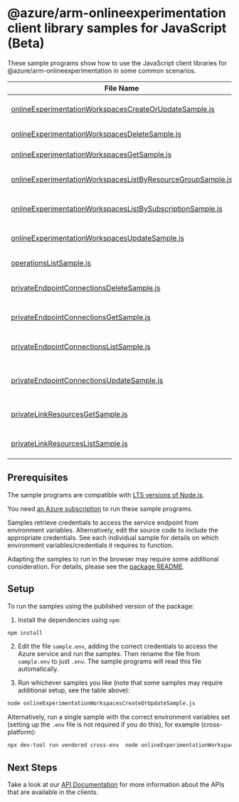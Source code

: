 # @azure/arm-onlineexperimentation client library samples for JavaScript (Beta)

These sample programs show how to use the JavaScript client libraries for @azure/arm-onlineexperimentation in some common scenarios.

| **File Name**                                                                                                           | **Description**                                                                                                                                                                                                                    |
| ----------------------------------------------------------------------------------------------------------------------- | ---------------------------------------------------------------------------------------------------------------------------------------------------------------------------------------------------------------------------------- |
| [onlineExperimentationWorkspacesCreateOrUpdateSample.js][onlineexperimentationworkspacescreateorupdatesample]           | create an online experimentation workspace, or update an existing workspace. x-ms-original-file: 2025-08-01-preview/OnlineExperimentationWorkspaces_CreateOrUpdate.json                                                            |
| [onlineExperimentationWorkspacesDeleteSample.js][onlineexperimentationworkspacesdeletesample]                           | deletes an online experimentation workspace. x-ms-original-file: 2025-08-01-preview/OnlineExperimentationWorkspaces_Delete.json                                                                                                    |
| [onlineExperimentationWorkspacesGetSample.js][onlineexperimentationworkspacesgetsample]                                 | gets an online experimentation workspace. x-ms-original-file: 2025-08-01-preview/OnlineExperimentationWorkspaces_Get.json                                                                                                          |
| [onlineExperimentationWorkspacesListByResourceGroupSample.js][onlineexperimentationworkspaceslistbyresourcegroupsample] | gets all online experimentation workspaces in a resource group. x-ms-original-file: 2025-08-01-preview/OnlineExperimentationWorkspaces_ListByResourceGroup.json                                                                    |
| [onlineExperimentationWorkspacesListBySubscriptionSample.js][onlineexperimentationworkspaceslistbysubscriptionsample]   | gets all online experimentation workspaces in the specified subscription. x-ms-original-file: 2025-08-01-preview/OnlineExperimentationWorkspaces_ListBySubscription.json                                                           |
| [onlineExperimentationWorkspacesUpdateSample.js][onlineexperimentationworkspacesupdatesample]                           | patch an online experimentation workspace. x-ms-original-file: 2025-08-01-preview/OnlineExperimentationWorkspaces_Update.json                                                                                                      |
| [operationsListSample.js][operationslistsample]                                                                         | list the operations for the provider x-ms-original-file: 2025-08-01-preview/OnlineExperimentationWorkspaces_OperationsList.json                                                                                                    |
| [privateEndpointConnectionsDeleteSample.js][privateendpointconnectionsdeletesample]                                     | deletes private endpoint connection for an online experimentation workspace resource. x-ms-original-file: 2025-08-01-preview/PrivateEndpointConnection_Delete.json                                                                 |
| [privateEndpointConnectionsGetSample.js][privateendpointconnectionsgetsample]                                           | gets the private endpoint connection details for an online experimentation workspace resource. x-ms-original-file: 2025-08-01-preview/PrivateEndpointConnection_Get.json                                                           |
| [privateEndpointConnectionsListSample.js][privateendpointconnectionslistsample]                                         | gets all the private endpoint connections configured on an online experimentation workspace resource. x-ms-original-file: 2025-08-01-preview/PrivateEndpointConnection_List.json                                                   |
| [privateEndpointConnectionsUpdateSample.js][privateendpointconnectionsupdatesample]                                     | updates private endpoint connection status (Approval/Rejected) for an online experimentation workspace resource. This gets invoked by resource admin. x-ms-original-file: 2025-08-01-preview/PrivateEndpointConnection_Update.json |
| [privateLinkResourcesGetSample.js][privatelinkresourcesgetsample]                                                       | gets a private link resource for an online experimentation workspace resource. x-ms-original-file: 2025-08-01-preview/PrivateLinkResource_Get.json                                                                                 |
| [privateLinkResourcesListSample.js][privatelinkresourceslistsample]                                                     | gets the list of private link resources for an online experimentation workspace resource. x-ms-original-file: 2025-08-01-preview/PrivateLinkResource_List.json                                                                     |

## Prerequisites

The sample programs are compatible with [LTS versions of Node.js](https://github.com/nodejs/release#release-schedule).

You need [an Azure subscription][freesub] to run these sample programs.

Samples retrieve credentials to access the service endpoint from environment variables. Alternatively, edit the source code to include the appropriate credentials. See each individual sample for details on which environment variables/credentials it requires to function.

Adapting the samples to run in the browser may require some additional consideration. For details, please see the [package README][package].

## Setup

To run the samples using the published version of the package:

1. Install the dependencies using `npm`:

```bash
npm install
```

2. Edit the file `sample.env`, adding the correct credentials to access the Azure service and run the samples. Then rename the file from `sample.env` to just `.env`. The sample programs will read this file automatically.

3. Run whichever samples you like (note that some samples may require additional setup, see the table above):

```bash
node onlineExperimentationWorkspacesCreateOrUpdateSample.js
```

Alternatively, run a single sample with the correct environment variables set (setting up the `.env` file is not required if you do this), for example (cross-platform):

```bash
npx dev-tool run vendored cross-env  node onlineExperimentationWorkspacesCreateOrUpdateSample.js
```

## Next Steps

Take a look at our [API Documentation][apiref] for more information about the APIs that are available in the clients.

[onlineexperimentationworkspacescreateorupdatesample]: https://github.com/Azure/azure-sdk-for-js/blob/main/sdk/onlineexperimentation/arm-onlineexperimentation/samples/v1-beta/javascript/onlineExperimentationWorkspacesCreateOrUpdateSample.js
[onlineexperimentationworkspacesdeletesample]: https://github.com/Azure/azure-sdk-for-js/blob/main/sdk/onlineexperimentation/arm-onlineexperimentation/samples/v1-beta/javascript/onlineExperimentationWorkspacesDeleteSample.js
[onlineexperimentationworkspacesgetsample]: https://github.com/Azure/azure-sdk-for-js/blob/main/sdk/onlineexperimentation/arm-onlineexperimentation/samples/v1-beta/javascript/onlineExperimentationWorkspacesGetSample.js
[onlineexperimentationworkspaceslistbyresourcegroupsample]: https://github.com/Azure/azure-sdk-for-js/blob/main/sdk/onlineexperimentation/arm-onlineexperimentation/samples/v1-beta/javascript/onlineExperimentationWorkspacesListByResourceGroupSample.js
[onlineexperimentationworkspaceslistbysubscriptionsample]: https://github.com/Azure/azure-sdk-for-js/blob/main/sdk/onlineexperimentation/arm-onlineexperimentation/samples/v1-beta/javascript/onlineExperimentationWorkspacesListBySubscriptionSample.js
[onlineexperimentationworkspacesupdatesample]: https://github.com/Azure/azure-sdk-for-js/blob/main/sdk/onlineexperimentation/arm-onlineexperimentation/samples/v1-beta/javascript/onlineExperimentationWorkspacesUpdateSample.js
[operationslistsample]: https://github.com/Azure/azure-sdk-for-js/blob/main/sdk/onlineexperimentation/arm-onlineexperimentation/samples/v1-beta/javascript/operationsListSample.js
[privateendpointconnectionsdeletesample]: https://github.com/Azure/azure-sdk-for-js/blob/main/sdk/onlineexperimentation/arm-onlineexperimentation/samples/v1-beta/javascript/privateEndpointConnectionsDeleteSample.js
[privateendpointconnectionsgetsample]: https://github.com/Azure/azure-sdk-for-js/blob/main/sdk/onlineexperimentation/arm-onlineexperimentation/samples/v1-beta/javascript/privateEndpointConnectionsGetSample.js
[privateendpointconnectionslistsample]: https://github.com/Azure/azure-sdk-for-js/blob/main/sdk/onlineexperimentation/arm-onlineexperimentation/samples/v1-beta/javascript/privateEndpointConnectionsListSample.js
[privateendpointconnectionsupdatesample]: https://github.com/Azure/azure-sdk-for-js/blob/main/sdk/onlineexperimentation/arm-onlineexperimentation/samples/v1-beta/javascript/privateEndpointConnectionsUpdateSample.js
[privatelinkresourcesgetsample]: https://github.com/Azure/azure-sdk-for-js/blob/main/sdk/onlineexperimentation/arm-onlineexperimentation/samples/v1-beta/javascript/privateLinkResourcesGetSample.js
[privatelinkresourceslistsample]: https://github.com/Azure/azure-sdk-for-js/blob/main/sdk/onlineexperimentation/arm-onlineexperimentation/samples/v1-beta/javascript/privateLinkResourcesListSample.js
[apiref]: https://learn.microsoft.com/javascript/api/@azure/arm-onlineexperimentation?view=azure-node-preview
[freesub]: https://azure.microsoft.com/free/
[package]: https://github.com/Azure/azure-sdk-for-js/tree/main/sdk/onlineexperimentation/arm-onlineexperimentation/README.md
